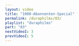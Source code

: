```yaml
---
layout: video
title: "1000-Abonnenten-Special"
permalink: /duraphilms/03/
playlist: "duraphilms"
part: "03"
nextVideoI: 3
prevVideoI: 5
---
```

